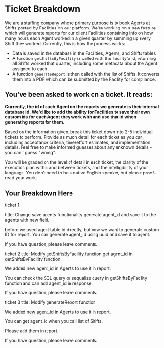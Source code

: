 # Ticket Breakdown
We are a staffing company whose primary purpose is to book Agents at Shifts posted by Facilities on our platform. We're working on a new feature which will generate reports for our client Facilities containing info on how many hours each Agent worked in a given quarter by summing up every Shift they worked. Currently, this is how the process works:

- Data is saved in the database in the Facilities, Agents, and Shifts tables
- A function `getShiftsByFacility` is called with the Facility's id, returning all Shifts worked that quarter, including some metadata about the Agent assigned to each
- A function `generateReport` is then called with the list of Shifts. It converts them into a PDF which can be submitted by the Facility for compliance.

## You've been asked to work on a ticket. It reads:

**Currently, the id of each Agent on the reports we generate is their internal database id. We'd like to add the ability for Facilities to save their own custom ids for each Agent they work with and use that id when generating reports for them.**


Based on the information given, break this ticket down into 2-5 individual tickets to perform. Provide as much detail for each ticket as you can, including acceptance criteria, time/effort estimates, and implementation details. Feel free to make informed guesses about any unknown details - you can't guess "wrong".


You will be graded on the level of detail in each ticket, the clarity of the execution plan within and between tickets, and the intelligibility of your language. You don't need to be a native English speaker, but please proof-read your work.

## Your Breakdown Here

ticket 1

title: Change save agents functionality
generate agent_id and save it to the agents with new field.

before we used agent table id directly, but now we want to generate custom ID for report.
You can generate agent_id using uuid and save it to agent.

If you have question, please leave comments.

ticket 2
title: Modify getShiftsByFacility function
get agent_id in getShiftsByFacility function

We added new agent_id in Agents to use it in report.

You can check the SQL query or sequalize query in getShiftsByFacility function and can add agent_id in response.

If you have question, please leave comments.

ticket 3
title: Modify generateReport function

We added new agent_id in Agents to use it in report.

You can get agent_id when you call list of Shifts.

Please add them in report.

If you have question, please leave comments.


